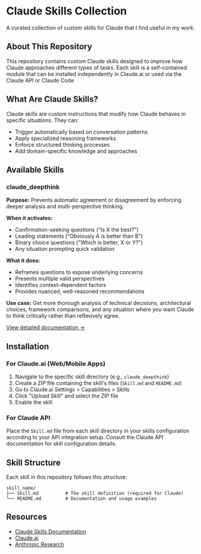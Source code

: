 # Claude Skills Collection

A curated collection of custom skills for Claude that I find useful in my work. 

## About This Repository

This repository contains custom Claude skills designed to improve how Claude approaches different types of tasks. Each skill is a self-contained module that can be installed independently in Claude.ai or used via the Claude API or Claude Code

## What Are Claude Skills?

Claude skills are custom instructions that modify how Claude behaves in specific situations. They can:
- Trigger automatically based on conversation patterns
- Apply specialized reasoning frameworks
- Enforce structured thinking processes
- Add domain-specific knowledge and approaches

## Available Skills

### claude_deepthink

**Purpose:** Prevents automatic agreement or disagreement by enforcing deeper analysis and multi-perspective thinking.

**When it activates:**
- Confirmation-seeking questions ("Is X the best?")
- Leading statements ("Obviously A is better than B")
- Binary choice questions ("Which is better, X or Y?")
- Any situation prompting quick validation

**What it does:**
- Reframes questions to expose underlying concerns
- Presents multiple valid perspectives
- Identifies context-dependent factors
- Provides nuanced, well-reasoned recommendations

**Use case:** Get more thorough analysis of technical decisions, architectural choices, framework comparisons, and any situation where you want Claude to think critically rather than reflexively agree.

[View detailed documentation →](./claude_deepthink/README.md)

## Installation

### For Claude.ai (Web/Mobile Apps)

1. Navigate to the specific skill directory (e.g., `claude_deepthink`)
2. Create a ZIP file containing the skill's files (`Skill.md` and `README.md`)
3. Go to Claude.ai Settings > Capabilities > Skills
4. Click "Upload Skill" and select the ZIP file
5. Enable the skill

### For Claude API

Place the `Skill.md` file from each skill directory in your skills configuration according to your API integration setup. Consult the Claude API documentation for skill configuration details.

## Skill Structure

Each skill in this repository follows this structure:

```
skill_name/
├── Skill.md          # The skill definition (required for Claude)
└── README.md         # Documentation and usage examples
```

## Resources

- [Claude Skills Documentation](https://support.claude.com/en/articles/12512198-how-to-create-custom-skills)
- [Claude.ai](https://claude.ai)
- [Anthropic Research](https://www.anthropic.com/research)
